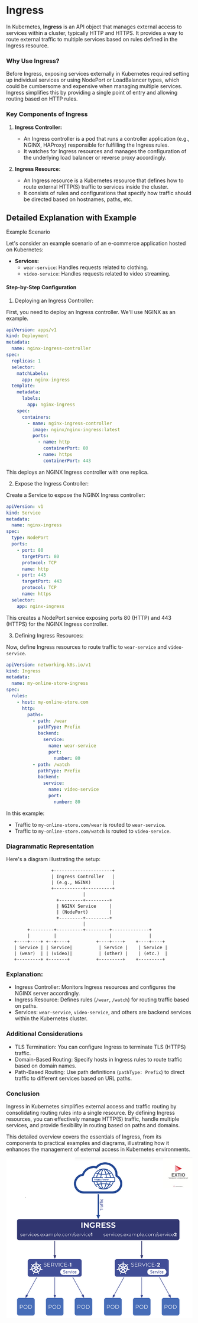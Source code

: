 # Ingress 

In Kubernetes, **Ingress** is an API object that manages external access to services within a cluster, typically HTTP and HTTPS. It provides a way to route external traffic to multiple services based on rules defined in the Ingress resource.

### Why Use Ingress?

Before Ingress, exposing services externally in Kubernetes required setting up individual services or using NodePort or LoadBalancer types, which could be cumbersome and expensive when managing multiple services. Ingress simplifies this by providing a single point of entry and allowing routing based on HTTP rules.

### Key Components of Ingress

1. **Ingress Controller:**
   - An Ingress controller is a pod that runs a controller application (e.g., NGINX, HAProxy) responsible for fulfilling the Ingress rules.
   - It watches for Ingress resources and manages the configuration of the underlying load balancer or reverse proxy accordingly.

2. **Ingress Resource:**
   - An Ingress resource is a Kubernetes resource that defines how to route external HTTP(S) traffic to services inside the cluster.
   - It consists of rules and configurations that specify how traffic should be directed based on hostnames, paths, etc.

## Detailed Explanation with Example

Example Scenario

Let's consider an example scenario of an e-commerce application hosted on Kubernetes:

- **Services:**
  - `wear-service`: Handles requests related to clothing.
  - `video-service`: Handles requests related to video streaming.

#### Step-by-Step Configuration

1. Deploying an Ingress Controller:

First, you need to deploy an Ingress controller. We'll use NGINX as an example.

```yaml
apiVersion: apps/v1
kind: Deployment
metadata:
  name: nginx-ingress-controller
spec:
  replicas: 1
  selector:
    matchLabels:
      app: nginx-ingress
  template:
    metadata:
      labels:
        app: nginx-ingress
    spec:
      containers:
        - name: nginx-ingress-controller
          image: nginx/nginx-ingress:latest
          ports:
            - name: http
              containerPort: 80
            - name: https
              containerPort: 443
```

This deploys an NGINX Ingress controller with one replica.

2. Expose the Ingress Controller:

Create a Service to expose the NGINX Ingress controller:

```yaml
apiVersion: v1
kind: Service
metadata:
  name: nginx-ingress
spec:
  type: NodePort
  ports:
    - port: 80
      targetPort: 80
      protocol: TCP
      name: http
    - port: 443
      targetPort: 443
      protocol: TCP
      name: https
  selector:
    app: nginx-ingress
```

This creates a NodePort service exposing ports 80 (HTTP) and 443 (HTTPS) for the NGINX Ingress controller.

3. Defining Ingress Resources:

Now, define Ingress resources to route traffic to `wear-service` and `video-service`.

```yaml
apiVersion: networking.k8s.io/v1
kind: Ingress
metadata:
  name: my-online-store-ingress
spec:
  rules:
    - host: my-online-store.com
      http:
        paths:
          - path: /wear
            pathType: Prefix
            backend:
              service:
                name: wear-service
                port:
                  number: 80
          - path: /watch
            pathType: Prefix
            backend:
              service:
                name: video-service
                port:
                  number: 80
```

In this example:
- Traffic to `my-online-store.com/wear` is routed to `wear-service`.
- Traffic to `my-online-store.com/watch` is routed to `video-service`.

### Diagrammatic Representation

Here's a diagram illustrating the setup:

```
                 +----------------------+
                 | Ingress Controller   |
                 | (e.g., NGINX)        |
                 +-----------+----------+
                             |
                   +---------+---------+
                   | NGINX Service     |
                   | (NodePort)        |
                   +---------+---------+
                             |
        +---------+----------+---------+--------------+
        |         |                    |              |
   +----+----+ +--+----+          +----+----+    +----+----+
   | Service | | Service|          | Service |    | Service |
   | (wear)  | | (video)|          | (other) |    | (etc.)  |
   +---------+ +-------+          +---------+    +---------+
```

### Explanation:

- Ingress Controller: Monitors Ingress resources and configures the NGINX server accordingly.
- Ingress Resource: Defines rules (`/wear`, `/watch`) for routing traffic based on paths.
- Services: `wear-service`, `video-service`, and others are backend services within the Kubernetes cluster.

### Additional Considerations

- TLS Termination: You can configure Ingress to terminate TLS (HTTPS) traffic.
- Domain-Based Routing: Specify hosts in Ingress rules to route traffic based on domain names.
- Path-Based Routing: Use path definitions (`pathType: Prefix`) to direct traffic to different services based on URL paths.

### Conclusion

Ingress in Kubernetes simplifies external access and traffic routing by consolidating routing rules into a single resource. By defining Ingress resources, you can effectively manage HTTP(S) traffic, handle multiple services, and provide flexibility in routing based on paths and domains.

This detailed overview covers the essentials of Ingress, from its components to practical examples and diagrams, illustrating how it enhances the management of external access in Kubernetes environments.

![ingress-image](ingress.png)